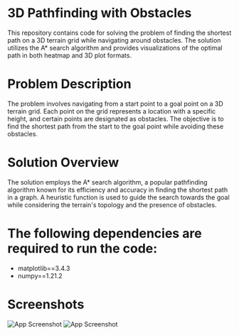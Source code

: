 
# 3D Pathfinding with Obstacles

This repository contains code for solving the problem of finding the shortest path on a 3D terrain grid while navigating around obstacles. The solution utilizes the A* search algorithm and provides visualizations of the optimal path in both heatmap and 3D plot formats.

# Problem Description

The problem involves navigating from a start point to a goal point on a 3D terrain grid. Each point on the grid represents a location with a specific height, and certain points are designated as obstacles. The objective is to find the shortest path from the start to the goal point while avoiding these obstacles.


# Solution Overview

The solution employs the A* search algorithm, a popular pathfinding algorithm known for its efficiency and accuracy in finding the shortest path in a graph. A heuristic function is used to guide the search towards the goal while considering the terrain's topology and the presence of obstacles.

# The following dependencies are required to run the code:

- matplotlib==3.4.3
- numpy==1.21.2


# Screenshots

![App Screenshot](https://github.com/kosa12/Pathfinder-3D/blob/main/100x100png)
![App Screenshot](https://github.com/kosa12/Pathfinder-3D/blob/main/100x100_2png)
